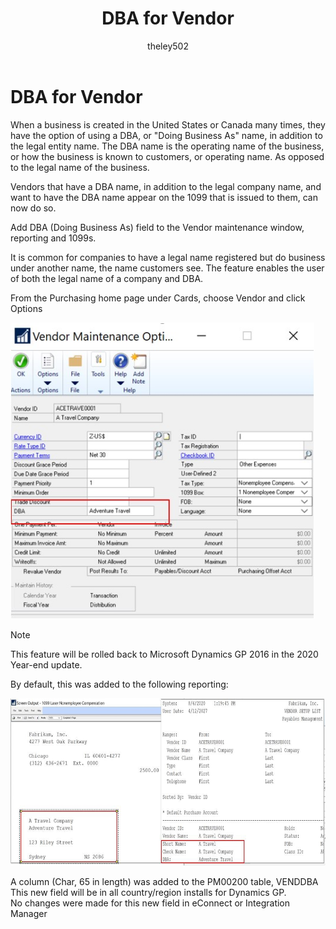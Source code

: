 ﻿---
title: DBA for Vendor 
description: New in october 2020 - DBA for Vendor
ms.date: 10/01/2020
ms.topic: article
ms.prod: dynamics-gp
author: theley502
ms.author: theley
ms.reviewer: jswymer
---

# DBA for Vendor

When a business is created in the United States or Canada many times, they have the option of using a DBA, or "Doing Business As" name, in addition to the legal entity name. The DBA name is the operating name of the business, or how the business is known to customers, or operating name. As opposed to the legal name of the business.

Vendors that have a DBA name, in addition to the legal company name, and want to have the DBA name appear on the 1099 that is issued to them, can now do so.

Add DBA (Doing Business As) field to the Vendor maintenance window, reporting and 1099s.

It is common for companies to have a legal name registered but do business under another name, the name customers see. The feature enables the user of both the legal name of a company and DBA.

From the Purchasing home page under Cards, choose Vendor and click Options

<img src="media/image25.png" alt="Vendor Maintenance Options showing DBA" width="486" height="474" />

> [!NOTE]
> This feature will be rolled back to Microsoft Dynamics GP 2016 in the 2020 Year-end update.

By default, this was added to the following reporting:

<img src="media/image26.png" alt="Screen output for 1099" width="624" height="268" />

A column (Char, 65 in length) was added to the PM00200 table, VENDDBA This new field will be in all country/region installs for Dynamics GP.  
No changes were made for this new field in eConnect or Integration Manager


